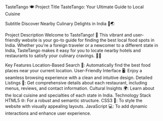 TasteTango 🍽️
Project Title
TasteTango: Your Ultimate Guide to Local Cuisine

Subtitle
Discover Nearby Culinary Delights in India 🍛🌏

Project Description
Welcome to TasteTango! 🎉 This vibrant and user-friendly website is your go-to guide for finding the best local food spots in India. Whether you're a foreign traveler or a newcomer to a different state in India, TasteTango makes it easy for you to locate nearby hotels and restaurants to satisfy your culinary cravings. 🍲🍴

Key Features
Location-Based Search 📍: Automatically find the best food places near your current location.
User-Friendly Interface 🖥️: Enjoy a seamless browsing experience with a clean and intuitive design.
Detailed Listings 📑: Get comprehensive details about each restaurant, including menus, reviews, and contact information.
Cultural Insights 🌍: Learn about the local cuisine and specialties of each state in India.
Technology Stack
HTML5 🌐: For a robust and semantic structure.
CSS3 🎨: To style the website with visually appealing layouts.
JavaScript 💻: To add dynamic interactions and enhance user experience.
